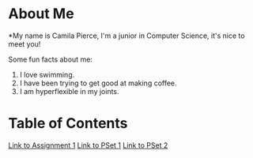 # About Me
*My name is Camila Pierce, I'm a junior in Computer Science, it's nice to meet you!

Some fun facts about me:
1. I love swimming.
2. I have been trying to get good at making coffee.
3. I am hyperflexible in my joints.

# Table of Contents
[Link to Assignment 1](assignments/assignment1.md)
[Link to PSet 1](assignments/pset1.md)
[Link to PSet 2](assignments/pset2.md)
